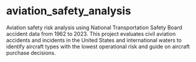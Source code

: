 # aviation_safety_analysis
Aviation safety risk analysis using National Transportation Safety Board accident data from 1962 to 2023. This project evaluates civil aviation accidents and incidents in the United States and international waters to identify aircraft types with the lowest operational risk and guide on aircraft purchase decisions.
